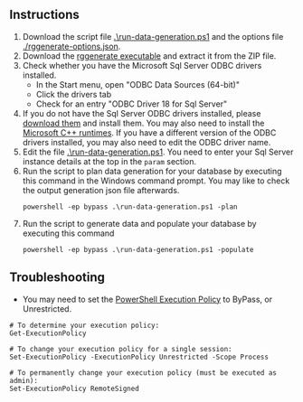 ## Instructions
1. Download the script file [.\run-data-generation.ps1](run-data-generation.ps1) and the options file [./rggenerate-options.json](rggenerate-options.json).
1. Download the [rggenerate executable](https://download.red-gate.com/EAP/RGGenerateWin64.zip) and extract it from the ZIP file.
1. Check whether you have the Microsoft Sql Server ODBC drivers installed.
   - In the Start menu, open "ODBC Data Sources (64-bit)"
   - Click the drivers tab
   - Check for an entry "ODBC Driver 18 for Sql Server"
1. If you do not have the Sql Server ODBC drivers installed, please [download them](https://learn.microsoft.com/en-us/sql/connect/odbc/download-odbc-driver-for-sql-server?view=sql-server-ver16) and install them. You may also need to install the [Microsoft C++ runtimes](https://aka.ms/vs/15/release/vc_redist.x64.exe). If you have a different version of the ODBC drivers installed, you may also need to edit the ODBC driver name.
1. Edit the file [.\run-data-generation.ps1](run-data-generation.ps1). You need to enter your Sql Server instance details at the top in the `param` section.
1. Run the script to plan data generation for your database by executing this command in the Windows command prompt. You may like to check the output generation json file afterwards.
   ```
   powershell -ep bypass .\run-data-generation.ps1 -plan
   ```
1. Run the script to generate data and populate your database by executing this command
   ```
   powershell -ep bypass .\run-data-generation.ps1 -populate
   ```

## Troubleshooting
- You may need to set the [PowerShell Execution Policy](https://learn.microsoft.com/en-us/powershell/module/microsoft.powershell.core/about/about_execution_policies?view=powershell-7.4) to ByPass, or Unrestricted.

```
# To determine your execution policy:
Get-ExecutionPolicy

# To change your execution policy for a single session:
Set-ExecutionPolicy -ExecutionPolicy Unrestricted -Scope Process

# To permanently change your execution policy (must be executed as admin):
Set-ExecutionPolicy RemoteSigned
```
